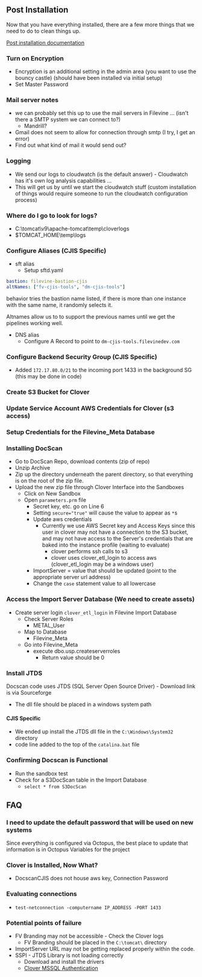 ## Post Installation
Now that you have everything installed, there are a few more things that we need to do to clean things up.

[Post installation documentation](https://doc.cloverdx.com/latest/server/postinstallation-configuration.html)

### Turn on Encryption
* Encryption is an additional setting in the admin area (you want to use the bouncy castle) (should have been installed via initial setup)
* Set Master Password

### Mail server notes
* we can probably set this up to use the mail servers in Filevine ... (isn't there a SMTP system we can connect to?)
  * Mandrill?
* Gmail does not seem to allow for connection through smtp (I try, I get an error)
* Find out what kind of mail it would send out?

### Logging
* We send our logs to cloudwatch (is the default answer) - Cloudwatch has it's own log analysis capabilities ...
* This will get us by until we start the cloudwatch stuff (custom installation of things would require someone to run the cloudwatch configuration process)

### Where do I go to look for logs?
* C:\tomcat\v9\apache-tomcat\temp\cloverlogs
* $TOMCAT_HOME\temp\logs

### Configure Aliases (CJIS Specific)
* sft alias
  * Setup sftd.yaml
```yml
bastion: filevine-bastion-cjis
altNames: ["fv-cjis-tools", "dm-cjis-tools"]
```
behavior tries the bastion name listed, if there is more than one instance with the same name, it randomly selects it.

Altnames allow us to to support the previous names until we get the pipelines working well.

* DNS alias
  * Configure A Record to point to `dm-cjis-tools.filevinedev.com`

### Configure Backend Security Group (CJIS Specific)
* Added `172.17.80.0/21` to the incoming port 1433 in the background SG (this may be done in code)

### Create S3 Bucket for Clover

### Update Service Account AWS Credentials for Clover (s3 access)

### Setup Credentials for the Filevine_Meta Database

### Installing DocScan
* Go to DocScan Repo, download contents (zip of repo)
* Unzip Archive
* Zip up the directory underneath the parent directory, so that everything is on the root of the zip file.
* Upload the new zip file through Clover Interface into the Sandboxes
  * Click on New Sandbox
  * Open `parameters.prm` file
    * Secret key, etc. go on Line 6
    * Setting `secure="true"` will cause the value to appear as `*`s
    * Update aws credentials
      * Currently we use AWS Secret key and Access Keys since this user in clover may not have a connection to the S3 bucket, and may not have access to the Server's credentials that are baked into the instance profile (waiting to evaluate)
        * clover performs ssh calls to s3
        * clover uses clover_etl_login to access aws (clover_etl_login may be a windows user)
    * ImportServer = value that should be updated (point to the appropriate server url address)
    * Change the `case` statement value to all lowercase

### Access the Import Server Database (We need to create assets)
* Create server login `clover_etl_login` in Filevine Import Database
    * Check Server Roles
      * METAL_User
    * Map to Database
      * Filevine_Meta
    * Go into Filevine_Meta
      * execute dbo.usp.createserverroles
        * Return value should be 0

### Install JTDS
Docscan code uses JTDS (SQL Server Open Source Driver) - Download link is via Sourceforge
* The dll file should be placed in a windows system path
#### CJIS Specific
* We ended up install the JTDS dll file in the `C:\Windows\System32` directory
* code line added to the top of the `catalina.bat` file

### Confirming Docscan is Functional
* Run the sandbox test
* Check for a S3DocScan table in the Import Database
  * `select * from S3DocScan`

## FAQ
### I need to update the default password that will be used on new systems
Since everything is configured via Octopus, the best place to update that information is in Octopus Variables for the project

### Clover is Installed, Now What?
* DocscanCJIS does not house aws key, Connection Password

### Evaluating connections
* `test-netconnection -computername IP_ADDRESS -PORT 1433`

### Potential points of failure
* FV Branding may not be accessible - Check the Clover logs
  * FV Branding should be placed in the `C:\tomcat\` directory
* ImportServer URL may not be getting replaced properly within the code.
* SSPI - JTDS Library is not loading correctly
  * Download and install the drivers
  * [Clover MSSQL Authentication](https://doc.cloverdx.com/latest/designer/mssql-authentication.html)